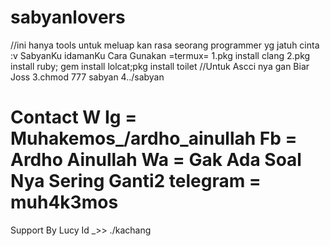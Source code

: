 # sabyanlovers
//ini hanya tools untuk meluap kan rasa seorang programmer yg jatuh cinta :v SabyanKu idamanKu
Cara Gunakan
=termux=
1.pkg install clang
2.pkg install ruby; gem install lolcat;pkg install toilet //Untuk Ascci nya gan Biar Joss
3.chmod 777 sabyan
4../sabyan


Contact W 
Ig = Muhakemos_/ardho_ainullah
Fb = Ardho Ainullah
Wa = Gak Ada Soal Nya Sering Ganti2
telegram = muh4k3mos
=================================
Support By Lucy Id _>> ./kachang
